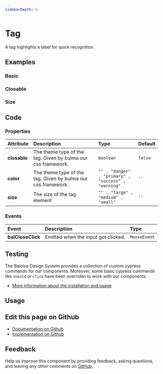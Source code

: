 ```yaml
---
sidebarDepth: 0
---
```


# Tag


<!-- START: human documentation top -->

A tag highlights a label for quick recognition.

<!-- END: human documentation top -->

<ClientOnly><docs-component-tabs></docs-component-tabs></ClientOnly>


## Examples

### Basic

<ClientOnly><docs-demo-bal-tag-106></docs-demo-bal-tag-106></ClientOnly>


### Closable

<ClientOnly><docs-demo-bal-tag-107></docs-demo-bal-tag-107></ClientOnly>


### Size

<ClientOnly><docs-demo-bal-tag-108></docs-demo-bal-tag-108></ClientOnly>



## Code



### Properties


| Attribute    | Description                                                  | Type                                                           | Default            |
| :----------- | :----------------------------------------------------------- | :------------------------------------------------------------- | :----------------- |
| **closable** | The theme type of the tag. Given by bulma our css framework. | <code>boolean</code>                                           | <code>false</code> |
| **color**    | The theme type of the tag. Given by bulma our css framework. | <code>"" , "danger" , "primary" , "success" , "warning"</code> | <code>''</code>    |
| **size**     | The size of the tag element                                  | <code>"" , "large" , "medium" , "small"</code>                 | <code>''</code>    |

### Events


| Event             | Description                         | Type                    |
| :---------------- | :---------------------------------- | :---------------------- |
| **balCloseClick** | Emitted when the input got clicked. | <code>MouseEvent</code> |

## Testing

The Baloise Design System provides a collection of custom cypress commands for our components. Moreover, some basic cypress commands like `should` or `click` have been overriden to work with our components.

- [More information about the installation and usage](/components/tooling/testing.html)

## Usage

<!-- START: human documentation usage -->

<!-- END: human documentation usage -->



## Edit this page on Github

* [Documentation on Github](https://github.com/baloise/design-system/blob/master/docs/src/components/components/bal-tag.md)
* [Implementation on Github](https://github.com/baloise/design-system/blob/master/packages/components/src/components/bal-tag)

## Feedback

Help us improve this component by providing feedback, asking questions, and leaving any other comments on [GitHub](https://github.com/baloise/design-system/issues/new).

